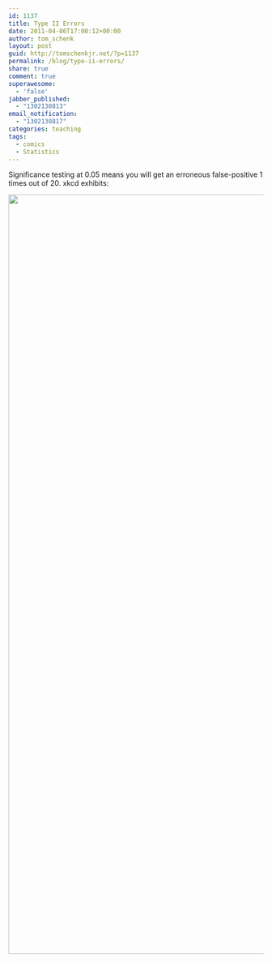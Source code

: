 ```yaml
---
id: 1137
title: Type II Errors
date: 2011-04-06T17:00:12+00:00
author: tom_schenk
layout: post
guid: http://tomschenkjr.net/?p=1137
permalink: /blog/type-ii-errors/
share: true
comment: true
superawesome:
  - 'false'
jabber_published:
  - "1302130813"
email_notification:
  - "1302130817"
categories: teaching 
tags:
  - comics
  - Statistics
---
```

Significance testing at 0.05 means you will get an erroneous false-positive 1 times out of 20. xkcd exhibits:

<a href="http://xkcd.com/882/"><img class="aligncenter" title="Type II Error" src="http://imgs.xkcd.com/comics/significant.png" alt="" width="540" height="1498" /></a>